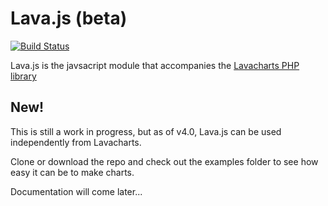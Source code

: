 # Lava.js (beta)

[![Build Status](https://travis-ci.org/lavacharts/lava.js.svg?branch=master)](https://travis-ci.org/lavacharts/lava.js)

Lava.js is the javsacript module that accompanies the [Lavacharts PHP library](https://github.com/kevinkhill/lavacharts)

## New!
This is still a work in progress, but as of v4.0, Lava.js can be used independently from Lavacharts.

Clone or download the repo and check out the examples folder to see how easy it can be to make charts.

Documentation will come later...
